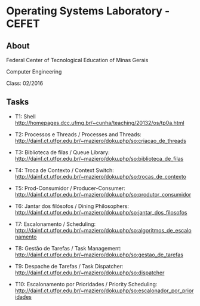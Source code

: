 # Operating Systems Laboratory - CEFET
## About

Federal Center of Tecnological Education of Minas Gerais

Computer Engineering

Class: 02/2016

## Tasks
- T1: Shell http://homepages.dcc.ufmg.br/~cunha/teaching/20132/os/tp0a.html

- T2: Processos e Threads / Processes and Threads: http://dainf.ct.utfpr.edu.br/~maziero/doku.php/so:criacao_de_threads

- T3: Biblioteca de filas / Queue Library: http://dainf.ct.utfpr.edu.br/~maziero/doku.php/so:biblioteca_de_filas

- T4: Troca de Contexto / Context Switch: http://dainf.ct.utfpr.edu.br/~maziero/doku.php/so:trocas_de_contexto

- T5: Prod-Consumidor / Producer-Consumer: http://dainf.ct.utfpr.edu.br/~maziero/doku.php/so:produtor_consumidor

- T6: Jantar dos filósofos / Dining Philosophers: http://dainf.ct.utfpr.edu.br/~maziero/doku.php/so:jantar_dos_filosofos

- T7: Escalonamento / Scheduling: http://dainf.ct.utfpr.edu.br/~maziero/doku.php/so:algoritmos_de_escalonamento

- T8: Gestão de Tarefas / Task Management: http://dainf.ct.utfpr.edu.br/~maziero/doku.php/so:gestao_de_tarefas

- T9: Despache de Tarefas / Task Dispatcher: http://dainf.ct.utfpr.edu.br/~maziero/doku.php/so:dispatcher

- T10: Escalonamento por Prioridades / Priority Scheduling: http://dainf.ct.utfpr.edu.br/~maziero/doku.php/so:escalonador_por_prioridades



